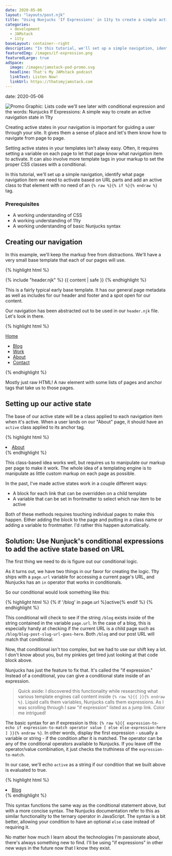 ```yaml
---
date: 2020-05-06
layout: "layouts/post.njk"
title: "Using Nunjucks 'If Expressions' in 11ty to create a simple active navigation state"
categories:
  - development
  - JAMstack
  - 11ty
baseLayout: container--right
description: "In this tutorial, we'll set up a simple navigation, identify what page navigation item we need to activate based on URL parts and add an active class to that element with no need of an if tag"
featuredImg: /images/if-expression.png
featuredLarge: true
adSpace: 
  image: /images/jamstack-pod-promo.svg
  headline: That's My JAMstack podcast
  linkText: Listen Now!
  linkUrl: https://thatsmyjamstack.com
---
```

date: 2020-05-06


![Promo Graphic: Lists code we'll see later with conditional expression and the words: Nunjucks If Expressions: A simple way to create an active navigation state in 11ty](/images/if-expression.png)

Creating active states in your navigation is important for guiding a user through your site. It gives them a sense of place and let's them know how to navigate from page to page.

Setting active states in your templates isn't alway easy. Often, it requires setting a variable on each page to let that page know what navigation item to activate. It can also involve more template tags in your markup to set the proper CSS classes with a conditional.

In this tutorial, we'll set up a simple navigation, identify what page navigation item we need to activate based on URL parts and add an active class to that element with no need of an `{% raw %}{% if %}{% endraw %}` tag.

### Prerequisites

* A working understanding of CSS
* A working understanding of 11ty
* A working understanding of basic Nunjucks syntax

## Creating our navigation

In this example, we'll keep the markup free from distractions. We'll have a very small base template that each of our pages will use.

{% highlight html %}
<!DOCTYPE html>
<html lang="en">
<head>
    <meta charset="UTF-8">
    <meta name="viewport" content="width=device-width, initial-scale=1.0">
    <title>{{ title }}</title>
</head>
<body>
    {% include "header.njk" %}
    {{ content | safe }}
</body>
</html>
{% endhighlight %}

This is a fairly typical early base template. It has our general page metadata as well as includes for our header and footer and a spot open for our content.

Our navigation has been abstracted out to be used in our `header.njk` file. Let's look in there.

{% highlight html %}
<nav>
    <a href="/">Home</a>
    <ul class="nav-items">       
        <li><a class="nav__item" href="/blog">Blog</a></li>
        <li><a class="nav__item" href="/work-with-bryan">Work</a></li>
        <li><a class="nav__item" href="/about">About</a></li>
        <li><a class="nav__item" href="/contact">Contact</a></li>
    </ul>
</nav>
{% endhighlight %}

Mostly just raw HTML! A nav element with some lists of pages and anchor tags that take us to those pages.

## Setting up our active state

The base of our active state will be a class applied to each navigation item when it's active. When a user lands on our "About" page, it should have an `active` class applied to its anchor tag.

{% highlight html %}
  <li><a class="nav__item active" href="/about">About</a></li>
{% endhighlight %}

This class-based idea works well, but requires us to manipulate our markup per page to make it work. The whole idea of a templating engine is to manipulate as little custom markup on each page as possible.

In the past, I've made active states work in a couple different ways:

* A block for each link that can be overridden on a child template
* A variable that can be set in frontmatter to select which nav item to be active

Both of these methods requires touching individual pages to make this happen. Either adding the block to the page and putting in a class name or adding a variable to frontmatter. I'd rather this happen automatically.

## Solution: Use Nunjuck's conditional expressions to add the active state based on URL

The first thing we need to do is figure out our conditional logic.

As it turns out, we have two things in our favor for creating the logic. 11ty ships with a `page.url` variable for accessing a current page's URL, and Nunjucks has an `in` operator that works in conditionals.

So our conditional would look something like this:

{% highlight html %}
{% if '/blog' in page.url %}active{% endif %}
{% endhighlight %}

This conditional will check to see if the string `/blog` exists inside of the string contained in the variable `page.url`. In the case of a blog, this is especially handy at checking if the current URL is a child page such as `/blog/blog-post-slug-url-goes-here`. Both `/blog` and our post URL will match that conditional.

Now, that conditional isn't too complex, but we had to use our shift key a lot. I don't know about you, but my pinkies get tired just looking at that code block above.

Nunjucks has just the feature to fix that. It's called the "if expression." Instead of a conditional, you can give a conditional state inside of an expression.

> Quick aside: I discovered this functionality while researching what various template engines call content inside `{% raw %}{{ }}{% endraw %}`. Liquid calls them variables, Nunjucks calls them expressions. As I was scrolling through I saw "if expression" listed as a jump link. Color me intrigued!

The basic syntax for an if expression is this: `{% raw %}{{ expression-to-echo if expression-to-match operator value [ else else-expression-here ] }}{% endraw %}`. In other words, display the first expression - usually a variable or string - if the condition after it is matched. The operator can be any of the conditional operators available to Nunjucks. If you leave off the operator/value combination, it just checks the truthiness of the `expression-to-match`. 

In our case, we'll echo `active` as a string if our condition that we built above is evaluated to true.

{% highlight html %}
<li><a class="nav__item {{ 'active' if '/blog' in page.url }}" href="/blog">Blog</a></li>  
{% endhighlight %}

This syntax functions the same way as the conditional statement above, but with a more concise syntax. The Nunjucks documentation refer to this as similar functionality to the ternary operator in JavaScript. The syntax is a bit better, allowing your condition to have an optional `else` case instead of requiring it.

No matter how much I learn about the technologies I'm passionate about, there's always something new to find. I'll be using "if expressions" in other new ways in the future now that I know they exist.